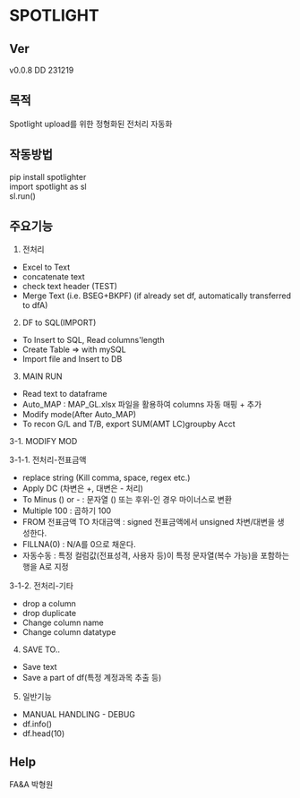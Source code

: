 # SPOTLIGHT

## Ver

v0.0.8 DD 231219

## 목적

Spotlight upload를 위한 정형화된 전처리 자동화

## 작동방법

pip install spotlighter  
import spotlight as sl  
sl.run()  

## 주요기능

1. 전처리

* Excel to Text  
* concatenate text  
* check text header (TEST)    
* Merge Text (i.e. BSEG+BKPF) (if already set df, automatically transferred to dfA)    

2. DF to SQL(IMPORT)

* To Insert to SQL, Read columns'length  
* Create Table => with mySQL  
* Import file and Insert to DB  

3. MAIN RUN 

* Read text to dataframe  
* Auto_MAP : MAP_GL.xlsx 파일을 활용하여 columns 자동 매핑 + 추가  
* Modify mode(After Auto_MAP)  
* To recon G/L and T/B, export SUM(AMT LC)groupby Acct  

3-1. MODIFY MOD

3-1-1. 전처리-전표금액

* replace string (Kill comma, space, regex etc.)  
* Apply DC (차변은 +, 대변은 - 처리)  
* To Minus () or - : 문자열 () 또는 후위-인 경우 마이너스로 변환  
* Multiple 100  : 곱하기 100  
* FROM 전표금액 TO 차대금액  : signed 전표금액에서 unsigned 차변/대변을 생성한다.  
* FILLNA(0)  : N/A를 0으로 채운다.  
* 자동수동 : 특정 컬럼값(전표성격, 사용자 등)이 특정 문자열(복수 가능)을 포함하는 행을 A로 지정  

3-1-2. 전처리-기타

* drop a column  
* drop duplicate  
* Change column name  
* Change column datatype  
 
4. SAVE TO..

* Save text  
* Save a part of df(특정 계정과목 추출 등)  

5. 일반기능

* MANUAL HANDLING - DEBUG  
* df.info()  
* df.head(10)  

## Help
FA&A 박형원
